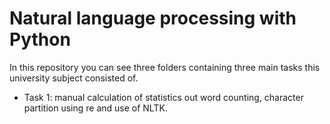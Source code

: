 # Natural language processing with Python
In this repository you can see three folders containing three main tasks this university subject consisted of. 
- Task 1: manual calculation of statistics out word counting, character partition using re and use of NLTK.
